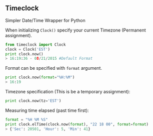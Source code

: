 Timeclock
---------
Simpler Date/Time Wrapper for Python

When initializing ```Clock()``` specify your current Timezone (Permanent assignment).
```python
from timeclock import Clock
clock = Clock('EST')
print clock.now()
> 16:19:36 - 08/21/2015 #Default Format
```
Format can be specified with ```format``` argument.

```python
print clock.now(format="%H:%M")
> 16:19
```

Timezone specification (This is be a temporary assignment):

```python
print clock.now(tz='EST')
```

Measuring time elapsed (past time first):

```python
format = "%H %M %S"
print clock.elTime(clock.now(format), "22 18 00", format=format)
> {'Sec': 20501, 'Hour': 5, 'Min': 41}
```
